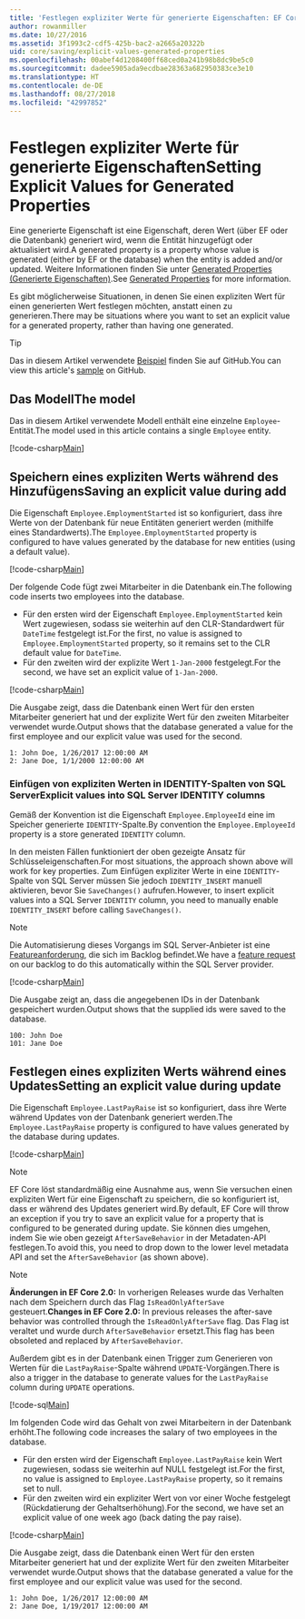 ```yaml
---
title: 'Festlegen expliziter Werte für generierte Eigenschaften: EF Core'
author: rowanmiller
ms.date: 10/27/2016
ms.assetid: 3f1993c2-cdf5-425b-bac2-a2665a20322b
uid: core/saving/explicit-values-generated-properties
ms.openlocfilehash: 00abef4d1208400ff68ced0a241b98b8dc9be5c0
ms.sourcegitcommit: dadee5905ada9ecdbae28363a682950383ce3e10
ms.translationtype: HT
ms.contentlocale: de-DE
ms.lasthandoff: 08/27/2018
ms.locfileid: "42997852"
---
```

# <a name="setting-explicit-values-for-generated-properties"></a><span data-ttu-id="48bb9-102">Festlegen expliziter Werte für generierte Eigenschaften</span><span class="sxs-lookup"><span data-stu-id="48bb9-102">Setting Explicit Values for Generated Properties</span></span>

<span data-ttu-id="48bb9-103">Eine generierte Eigenschaft ist eine Eigenschaft, deren Wert (über EF oder die Datenbank) generiert wird, wenn die Entität hinzugefügt oder aktualisiert wird.</span><span class="sxs-lookup"><span data-stu-id="48bb9-103">A generated property is a property whose value is generated (either by EF or the database) when the entity is added and/or updated.</span></span> <span data-ttu-id="48bb9-104">Weitere Informationen finden Sie unter [Generated Properties (Generierte Eigenschaften)](../modeling/generated-properties.md).</span><span class="sxs-lookup"><span data-stu-id="48bb9-104">See [Generated Properties](../modeling/generated-properties.md) for more information.</span></span>

<span data-ttu-id="48bb9-105">Es gibt möglicherweise Situationen, in denen Sie einen expliziten Wert für einen generierten Wert festlegen möchten, anstatt einen zu generieren.</span><span class="sxs-lookup"><span data-stu-id="48bb9-105">There may be situations where you want to set an explicit value for a generated property, rather than having one generated.</span></span>

> [!TIP]  
> <span data-ttu-id="48bb9-106">Das in diesem Artikel verwendete [Beispiel](https://github.com/aspnet/EntityFramework.Docs/tree/master/samples/core/Saving/Saving/ExplicitValuesGenerateProperties/) finden Sie auf GitHub.</span><span class="sxs-lookup"><span data-stu-id="48bb9-106">You can view this article's [sample](https://github.com/aspnet/EntityFramework.Docs/tree/master/samples/core/Saving/Saving/ExplicitValuesGenerateProperties/) on GitHub.</span></span>

## <a name="the-model"></a><span data-ttu-id="48bb9-107">Das Modell</span><span class="sxs-lookup"><span data-stu-id="48bb9-107">The model</span></span>

<span data-ttu-id="48bb9-108">Das in diesem Artikel verwendete Modell enthält eine einzelne `Employee`-Entität.</span><span class="sxs-lookup"><span data-stu-id="48bb9-108">The model used in this article contains a single `Employee` entity.</span></span>

[!code-csharp[Main](../../../samples/core/Saving/Saving/ExplicitValuesGenerateProperties/Employee.cs#Sample)]

## <a name="saving-an-explicit-value-during-add"></a><span data-ttu-id="48bb9-109">Speichern eines expliziten Werts während des Hinzufügens</span><span class="sxs-lookup"><span data-stu-id="48bb9-109">Saving an explicit value during add</span></span>

<span data-ttu-id="48bb9-110">Die Eigenschaft `Employee.EmploymentStarted` ist so konfiguriert, dass ihre Werte von der Datenbank für neue Entitäten generiert werden (mithilfe eines Standardwerts).</span><span class="sxs-lookup"><span data-stu-id="48bb9-110">The `Employee.EmploymentStarted` property is configured to have values generated by the database for new entities (using a default value).</span></span>

[!code-csharp[Main](../../../samples/core/Saving/Saving/ExplicitValuesGenerateProperties/EmployeeContext.cs#EmploymentStarted)]

<span data-ttu-id="48bb9-111">Der folgende Code fügt zwei Mitarbeiter in die Datenbank ein.</span><span class="sxs-lookup"><span data-stu-id="48bb9-111">The following code inserts two employees into the database.</span></span>
* <span data-ttu-id="48bb9-112">Für den ersten wird der Eigenschaft `Employee.EmploymentStarted` kein Wert zugewiesen, sodass sie weiterhin auf den CLR-Standardwert für `DateTime` festgelegt ist.</span><span class="sxs-lookup"><span data-stu-id="48bb9-112">For the first, no value is assigned to `Employee.EmploymentStarted` property, so it remains set to the CLR default value for `DateTime`.</span></span>
* <span data-ttu-id="48bb9-113">Für den zweiten wird der explizite Wert `1-Jan-2000` festgelegt.</span><span class="sxs-lookup"><span data-stu-id="48bb9-113">For the second, we have set an explicit value of `1-Jan-2000`.</span></span>

[!code-csharp[Main](../../../samples/core/Saving/Saving/ExplicitValuesGenerateProperties/Sample.cs#EmploymentStarted)]

<span data-ttu-id="48bb9-114">Die Ausgabe zeigt, dass die Datenbank einen Wert für den ersten Mitarbeiter generiert hat und der explizite Wert für den zweiten Mitarbeiter verwendet wurde.</span><span class="sxs-lookup"><span data-stu-id="48bb9-114">Output shows that the database generated a value for the first employee and our explicit value was used for the second.</span></span>

``` Console
1: John Doe, 1/26/2017 12:00:00 AM
2: Jane Doe, 1/1/2000 12:00:00 AM
```

### <a name="explicit-values-into-sql-server-identity-columns"></a><span data-ttu-id="48bb9-115">Einfügen von expliziten Werten in IDENTITY-Spalten von SQL Server</span><span class="sxs-lookup"><span data-stu-id="48bb9-115">Explicit values into SQL Server IDENTITY columns</span></span>

<span data-ttu-id="48bb9-116">Gemäß der Konvention ist die Eigenschaft `Employee.EmployeeId` eine im Speicher generierte `IDENTITY`-Spalte.</span><span class="sxs-lookup"><span data-stu-id="48bb9-116">By convention the `Employee.EmployeeId` property is a store generated `IDENTITY` column.</span></span>

<span data-ttu-id="48bb9-117">In den meisten Fällen funktioniert der oben gezeigte Ansatz für Schlüsseleigenschaften.</span><span class="sxs-lookup"><span data-stu-id="48bb9-117">For most situations, the approach shown above will work for key properties.</span></span> <span data-ttu-id="48bb9-118">Zum Einfügen expliziter Werte in eine `IDENTITY`-Spalte von SQL Server müssen Sie jedoch `IDENTITY_INSERT` manuell aktivieren, bevor Sie `SaveChanges()` aufrufen.</span><span class="sxs-lookup"><span data-stu-id="48bb9-118">However, to insert explicit values into a SQL Server `IDENTITY` column, you need to manually enable `IDENTITY_INSERT` before calling `SaveChanges()`.</span></span>

> [!NOTE]  
> <span data-ttu-id="48bb9-119">Die Automatisierung dieses Vorgangs im SQL Server-Anbieter ist eine [Featureanforderung](https://github.com/aspnet/EntityFramework/issues/703), die sich im Backlog befindet.</span><span class="sxs-lookup"><span data-stu-id="48bb9-119">We have a [feature request](https://github.com/aspnet/EntityFramework/issues/703) on our backlog to do this automatically within the SQL Server provider.</span></span>

[!code-csharp[Main](../../../samples/core/Saving/Saving/ExplicitValuesGenerateProperties/Sample.cs#EmployeeId)]

<span data-ttu-id="48bb9-120">Die Ausgabe zeigt an, dass die angegebenen IDs in der Datenbank gespeichert wurden.</span><span class="sxs-lookup"><span data-stu-id="48bb9-120">Output shows that the supplied ids were saved to the database.</span></span>

``` Console
100: John Doe
101: Jane Doe
```

## <a name="setting-an-explicit-value-during-update"></a><span data-ttu-id="48bb9-121">Festlegen eines expliziten Werts während eines Updates</span><span class="sxs-lookup"><span data-stu-id="48bb9-121">Setting an explicit value during update</span></span>

<span data-ttu-id="48bb9-122">Die Eigenschaft `Employee.LastPayRaise` ist so konfiguriert, dass ihre Werte während Updates von der Datenbank generiert werden.</span><span class="sxs-lookup"><span data-stu-id="48bb9-122">The `Employee.LastPayRaise` property is configured to have values generated by the database during updates.</span></span>

[!code-csharp[Main](../../../samples/core/Saving/Saving/ExplicitValuesGenerateProperties/EmployeeContext.cs#LastPayRaise)]

> [!NOTE]  
> <span data-ttu-id="48bb9-123">EF Core löst standardmäßig eine Ausnahme aus, wenn Sie versuchen einen expliziten Wert für eine Eigenschaft zu speichern, die so konfiguriert ist, dass er während des Updates generiert wird.</span><span class="sxs-lookup"><span data-stu-id="48bb9-123">By default, EF Core will throw an exception if you try to save an explicit value for a property that is configured to be generated during update.</span></span> <span data-ttu-id="48bb9-124">Sie können dies umgehen, indem Sie wie oben gezeigt `AfterSaveBehavior` in der Metadaten-API festlegen.</span><span class="sxs-lookup"><span data-stu-id="48bb9-124">To avoid this, you need to drop down to the lower level metadata API and set the `AfterSaveBehavior` (as shown above).</span></span>

> [!NOTE]  
> <span data-ttu-id="48bb9-125">**Änderungen in EF Core 2.0:** In vorherigen Releases wurde das Verhalten nach dem Speichern durch das Flag `IsReadOnlyAfterSave` gesteuert.</span><span class="sxs-lookup"><span data-stu-id="48bb9-125">**Changes in EF Core 2.0:** In previous releases the after-save behavior was controlled through the `IsReadOnlyAfterSave` flag.</span></span> <span data-ttu-id="48bb9-126">Das Flag ist veraltet und wurde durch `AfterSaveBehavior` ersetzt.</span><span class="sxs-lookup"><span data-stu-id="48bb9-126">This flag has been obsoleted and replaced by `AfterSaveBehavior`.</span></span>

<span data-ttu-id="48bb9-127">Außerdem gibt es in der Datenbank einen Trigger zum Generieren von Werten für die `LastPayRaise`-Spalte während `UPDATE`-Vorgängen.</span><span class="sxs-lookup"><span data-stu-id="48bb9-127">There is also a trigger in the database to generate values for the `LastPayRaise` column during `UPDATE` operations.</span></span>

[!code-sql[Main](../../../samples/core/Saving/Saving/ExplicitValuesGenerateProperties/employee_UPDATE.sql)]

<span data-ttu-id="48bb9-128">Im folgenden Code wird das Gehalt von zwei Mitarbeitern in der Datenbank erhöht.</span><span class="sxs-lookup"><span data-stu-id="48bb9-128">The following code increases the salary of two employees in the database.</span></span>
* <span data-ttu-id="48bb9-129">Für den ersten wird der Eigenschaft `Employee.LastPayRaise` kein Wert zugewiesen, sodass sie weiterhin auf NULL festgelegt ist.</span><span class="sxs-lookup"><span data-stu-id="48bb9-129">For the first, no value is assigned to `Employee.LastPayRaise` property, so it remains set to null.</span></span>
* <span data-ttu-id="48bb9-130">Für den zweiten wird ein expliziter Wert von vor einer Woche festgelegt (Rückdatierung der Gehaltserhöhung).</span><span class="sxs-lookup"><span data-stu-id="48bb9-130">For the second, we have set an explicit value of one week ago (back dating the pay raise).</span></span>

[!code-csharp[Main](../../../samples/core/Saving/Saving/ExplicitValuesGenerateProperties/Sample.cs#LastPayRaise)]

<span data-ttu-id="48bb9-131">Die Ausgabe zeigt, dass die Datenbank einen Wert für den ersten Mitarbeiter generiert hat und der explizite Wert für den zweiten Mitarbeiter verwendet wurde.</span><span class="sxs-lookup"><span data-stu-id="48bb9-131">Output shows that the database generated a value for the first employee and our explicit value was used for the second.</span></span>

``` Console
1: John Doe, 1/26/2017 12:00:00 AM
2: Jane Doe, 1/19/2017 12:00:00 AM
```
